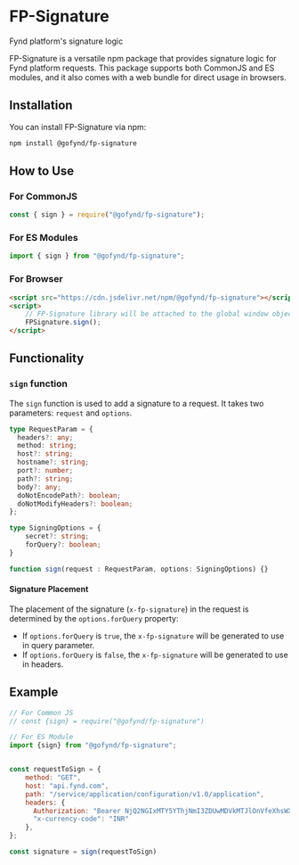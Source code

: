 # FP-Signature

Fynd platform's signature logic



FP-Signature is a versatile npm package that provides signature logic for Fynd platform requests. This package supports both CommonJS and ES modules, and it also comes with a web bundle for direct usage in browsers.

## Installation

You can install FP-Signature via npm:

```bash
npm install @gofynd/fp-signature
```

## How to Use

### For CommonJS

```javascript
const { sign } = require("@gofynd/fp-signature");
```

### For ES Modules

```javascript
import { sign } from "@gofynd/fp-signature";
```

### For Browser

```html
<script src="https://cdn.jsdelivr.net/npm/@gofynd/fp-signature"></script>
<script>
    // FP-Signature library will be attached to the global window object
    FPSignature.sign();
</script>
```

## Functionality

### `sign` function

The `sign` function is used to add a signature to a request. It takes two parameters: `request` and `options`.


```typescript
type RequestParam = {
  headers?: any;
  method: string;
  host?: string;
  hostname?: string;
  port?: number;
  path?: string;
  body?: any;
  doNotEncodePath?: boolean;
  doNotModifyHeaders?: boolean; 
};

type SigningOptions = {
    secret?: string;
    forQuery?: boolean;
}

function sign(request : RequestParam, options: SigningOptions) {}
```

#### Signature Placement

The placement of the signature (`x-fp-signature`) in the request is determined by the `options.forQuery` property:

- If `options.forQuery` is `true`, the `x-fp-signature` will be generated to use in query parameter.
- If `options.forQuery` is `false`, the `x-fp-signature` will be generated to use in headers.

## Example

```javascript
// For Common JS
// const {sign} = require("@gofynd/fp-signature")

// For ES Module
import {sign} from "@gofynd/fp-signature";


const requestToSign = {
    method: "GET",
    host: "api.fynd.com",
    path: "/service/application/configuration/v1.0/application",
    headers: {
      Authorization: "Bearer NjQ2NGIxMTY5YThjNmI3ZDUwMDVkMTJlOnVfeXhsWXBaQg==",
      "x-currency-code": "INR"
    },
};

const signature = sign(requestToSign)
```